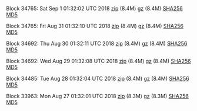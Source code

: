 Block 34765: Sat Sep  1 01:32:02 UTC 2018 [zip](https://files.01coin.io/testnet/2018-09-01/bootstrap.dat.zip) (8.4M) [gz](https://files.01coin.io/testnet/2018-09-01/bootstrap.dat.tar.gz) (8.4M) [SHA256](https://files.01coin.io/testnet/2018-09-01/sha256.txt) [MD5](https://files.01coin.io/testnet/2018-09-01/md5.txt)

Block 34765: Fri Aug 31 01:32:10 UTC 2018 [zip](https://files.01coin.io/testnet/2018-08-31/bootstrap.dat.zip) (8.4M) [gz](https://files.01coin.io/testnet/2018-08-31/bootstrap.dat.tar.gz) (8.4M) [SHA256](https://files.01coin.io/testnet/2018-08-31/sha256.txt) [MD5](https://files.01coin.io/testnet/2018-08-31/md5.txt)

Block 34692: Thu Aug 30 01:32:11 UTC 2018 [zip](https://files.01coin.io/testnet/2018-08-30/bootstrap.dat.zip) (8.4M) [gz](https://files.01coin.io/testnet/2018-08-30/bootstrap.dat.tar.gz) (8.4M) [SHA256](https://files.01coin.io/testnet/2018-08-30/sha256.txt) [MD5](https://files.01coin.io/testnet/2018-08-30/md5.txt)

Block 34692: Wed Aug 29 01:32:08 UTC 2018 [zip](https://files.01coin.io/testnet/2018-08-29/bootstrap.dat.zip) (8.4M) [gz](https://files.01coin.io/testnet/2018-08-29/bootstrap.dat.tar.gz) (8.4M) [SHA256](https://files.01coin.io/testnet/2018-08-29/sha256.txt) [MD5](https://files.01coin.io/testnet/2018-08-29/md5.txt)

Block 34485: Tue Aug 28 01:32:04 UTC 2018 [zip](https://files.01coin.io/testnet/2018-08-28/bootstrap.dat.zip) (8.4M) [gz](https://files.01coin.io/testnet/2018-08-28/bootstrap.dat.tar.gz) (8.4M) [SHA256](https://files.01coin.io/testnet/2018-08-28/sha256.txt) [MD5](https://files.01coin.io/testnet/2018-08-28/md5.txt)

Block 33963: Mon Aug 27 01:32:01 UTC 2018 [zip](https://files.01coin.io/testnet/2018-08-27/bootstrap.dat.zip) (8.3M) [gz](https://files.01coin.io/testnet/2018-08-27/bootstrap.dat.tar.gz) (8.3M) [SHA256](https://files.01coin.io/testnet/2018-08-27/sha256.txt) [MD5](https://files.01coin.io/testnet/2018-08-27/md5.txt)
